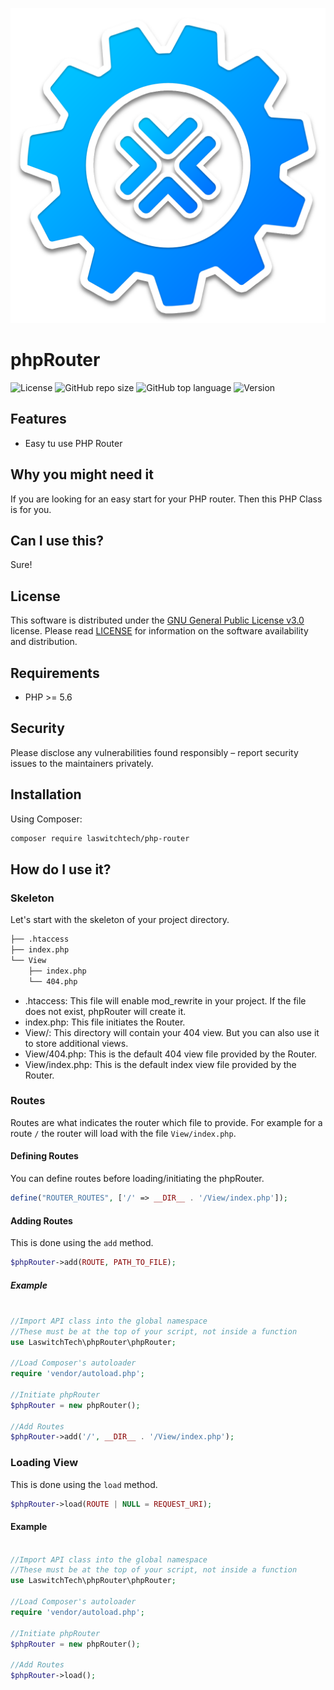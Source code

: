 ![GitHub repo logo](/dist/img/logo.png)

# phpRouter
![License](https://img.shields.io/github/license/LouisOuellet/php-router?style=for-the-badge)
![GitHub repo size](https://img.shields.io/github/repo-size/LouisOuellet/php-router?style=for-the-badge&logo=github)
![GitHub top language](https://img.shields.io/github/languages/top/LouisOuellet/php-router?style=for-the-badge)
![Version](https://img.shields.io/github/v/release/LouisOuellet/php-router?label=Version&style=for-the-badge)

## Features
 - Easy tu use PHP Router

## Why you might need it
If you are looking for an easy start for your PHP router. Then this PHP Class is for you.

## Can I use this?
Sure!

## License
This software is distributed under the [GNU General Public License v3.0](https://www.gnu.org/licenses/gpl-3.0.en.html) license. Please read [LICENSE](LICENSE) for information on the software availability and distribution.

## Requirements
* PHP >= 5.6

## Security
Please disclose any vulnerabilities found responsibly – report security issues to the maintainers privately.

## Installation
Using Composer:
```sh
composer require laswitchtech/php-router
```

## How do I use it?

### Skeleton
Let's start with the skeleton of your project directory.

```sh
├── .htaccess
├── index.php
└── View
    ├── index.php
    └── 404.php
```

* .htaccess: This file will enable mod_rewrite in your project. If the file does not exist, phpRouter will create it.
* index.php: This file initiates the Router.
* View/: This directory will contain your 404 view. But you can also use it to store additional views.
* View/404.php: This is the default 404 view file provided by the Router.
* View/index.php: This is the default index view file provided by the Router.

### Routes
Routes are what indicates the router which file to provide. For example for a route ```/``` the router will load with the file ```View/index.php```.

#### Defining Routes
You can define routes before loading/initiating the phpRouter.
```php
define("ROUTER_ROUTES", ['/' => __DIR__ . '/View/index.php']);
```

#### Adding Routes
This is done using the ```add``` method.
```php
$phpRouter->add(ROUTE, PATH_TO_FILE);
```

##### Example
```php

//Import API class into the global namespace
//These must be at the top of your script, not inside a function
use LaswitchTech\phpRouter\phpRouter;

//Load Composer's autoloader
require 'vendor/autoload.php';

//Initiate phpRouter
$phpRouter = new phpRouter();

//Add Routes
$phpRouter->add('/', __DIR__ . '/View/index.php');
```

### Loading View
This is done using the ```load``` method.
```php
$phpRouter->load(ROUTE | NULL = REQUEST_URI);
```

#### Example
```php

//Import API class into the global namespace
//These must be at the top of your script, not inside a function
use LaswitchTech\phpRouter\phpRouter;

//Load Composer's autoloader
require 'vendor/autoload.php';

//Initiate phpRouter
$phpRouter = new phpRouter();

//Add Routes
$phpRouter->load();
```
